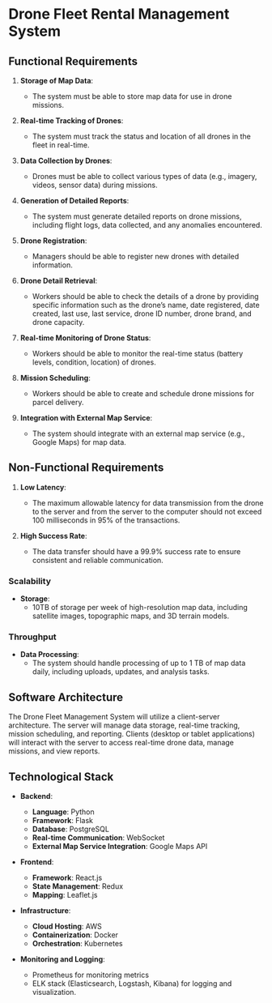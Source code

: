 # Drone Fleet Rental Management System 

## Functional Requirements
1. **Storage of Map Data**:
   - The system must be able to store map data for use in drone missions.

2. **Real-time Tracking of Drones**:
   - The system must track the status and location of all drones in the fleet in real-time.

3. **Data Collection by Drones**:
   - Drones must be able to collect various types of data (e.g., imagery, videos, sensor data) during missions.

4. **Generation of Detailed Reports**:
   - The system must generate detailed reports on drone missions, including flight logs, data collected, and any anomalies encountered.

5. **Drone Registration**:
   - Managers should be able to register new drones with detailed information.

6. **Drone Detail Retrieval**:
   - Workers should be able to check the details of a drone by providing specific information such as the drone’s name, date registered, date created, last use, last service, drone ID number, drone brand, and drone capacity.

7. **Real-time Monitoring of Drone Status**:
   - Workers should be able to monitor the real-time status (battery levels, condition, location) of drones.

8. **Mission Scheduling**:
   - Workers should be able to create and schedule drone missions for parcel delivery.

9. **Integration with External Map Service**:
   - The system should integrate with an external map service (e.g., Google Maps) for map data.

## Non-Functional Requirements
1. **Low Latency**:
   - The maximum allowable latency for data transmission from the drone to the server and from the server to the computer should not exceed 100 milliseconds in 95% of the transactions.

2. **High Success Rate**:
   - The data transfer should have a 99.9% success rate to ensure consistent and reliable communication.

### Scalability
- **Storage**:
  - 10TB of storage per week of high-resolution map data, including satellite images, topographic maps, and 3D terrain models.

### Throughput
- **Data Processing**:
  - The system should handle processing of up to 1 TB of map data daily, including uploads, updates, and analysis tasks.

## Software Architecture
The Drone Fleet Management System will utilize a client-server architecture. The server will manage data storage, real-time tracking, mission scheduling, and reporting. Clients (desktop or tablet applications) will interact with the server to access real-time drone data, manage missions, and view reports.

## Technological Stack
- **Backend**:
  - **Language**: Python
  - **Framework**: Flask
  - **Database**: PostgreSQL
  - **Real-time Communication**: WebSocket
  - **External Map Service Integration**: Google Maps API

- **Frontend**:
  - **Framework**: React.js
  - **State Management**: Redux
  - **Mapping**: Leaflet.js

- **Infrastructure**:
  - **Cloud Hosting**: AWS
  - **Containerization**: Docker
  - **Orchestration**: Kubernetes

- **Monitoring and Logging**:
  - Prometheus for monitoring metrics
  - ELK stack (Elasticsearch, Logstash, Kibana) for logging and visualization.
